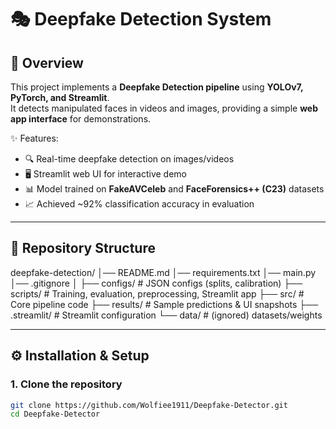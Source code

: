 # 🎭 Deepfake Detection System  

## 🔹 Overview  
This project implements a **Deepfake Detection pipeline** using **YOLOv7, PyTorch, and Streamlit**.  
It detects manipulated faces in videos and images, providing a simple **web app interface** for demonstrations.  

✨ Features:  
- 🔍 Real-time deepfake detection on images/videos  
- 🖥️ Streamlit web UI for interactive demo  
- 📊 Model trained on **FakeAVCeleb** and **FaceForensics++ (C23)** datasets  
- 📈 Achieved ~92% classification accuracy in evaluation  

---

## 📂 Repository Structure  

deepfake-detection/
│── README.md
│── requirements.txt
│── main.py
│── .gitignore
│
├── configs/ # JSON configs (splits, calibration)
├── scripts/ # Training, evaluation, preprocessing, Streamlit app
├── src/ # Core pipeline code
├── results/ # Sample predictions & UI snapshots
├── .streamlit/ # Streamlit configuration
└── data/ # (ignored) datasets/weights


---

## ⚙️ Installation & Setup  

### 1. Clone the repository  
```bash
git clone https://github.com/Wolfiee1911/Deepfake-Detector.git
cd Deepfake-Detector
